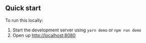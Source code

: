 ## Quick start

To run this locally:

1. Start the development server using `yarn demo` or `npm run demo`
2. Open up [http://localhost:8080](http://localhost:8080)
